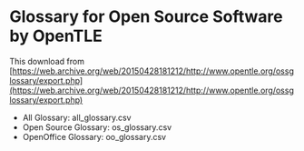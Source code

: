 # Glossary for Open Source Software by OpenTLE

This download from [https://web.archive.org/web/20150428181212/http://www.opentle.org/ossglossary/export.php](https://web.archive.org/web/20150428181212/http://www.opentle.org/ossglossary/export.php)

- All Glossary: all_glossary.csv
- Open Source Glossary: os_glossary.csv
- OpenOffice Glossary: oo_glossary.csv
